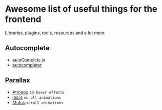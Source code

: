# Awesome list of useful things for the frontend
Libraries, plugins, tools, resources and a lot more

## Autocomplete
- [autoComplete.js](https://github.com/TarekRaafat/autoComplete.js)
- [autocompleter](https://github.com/kraaden/autocomplete)

## Parallax
- [Atropos](https://atroposjs.com/) `3D hover effects`
- [lax.js](https://github.com/alexfoxy/lax.js) `scroll animations`
- [Motus](https://github.com/alexcambose/motus) `scroll animations`
